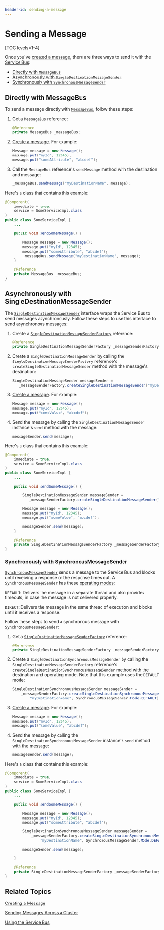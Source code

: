 ```yaml
---
header-id: sending-a-message
---
```


# Sending a Message

[TOC levels=1-4]

Once you've 
[created a message](/docs/7-2/frameworks/-/knowledge_base/f/creating-a-message), 
there are three ways to send it with the 
[Service Bus](/docs/7-2/frameworks/-/knowledge_base/f/using-the-service-bus): 

-   [Directly with `MessageBus`](#directly-with-messagebus)
-   [Asynchronously with `SingleDestinationMessageSender`](#asynchronously-with-singledestinationmessagesender) 
-   [Synchronously with `SynchronousMessageSender`](#synchronously-with-synchronousmessagesender)

## Directly with MessageBus

To send a message directly with 
[`MessageBus`](@platform-ref@/7.2-latest/javadocs/portal-kernel/com/liferay/portal/kernel/messaging/MessageBus.html), 
follow these steps: 

1.  Get a `MessageBus` reference: 

    ```java
    @Reference
    private MessageBus _messageBus;
    ```

2.  [Create a message](/docs/7-2/frameworks/-/knowledge_base/f/creating-a-message). 
    For example: 

    ```java
    Message message = new Message();
    message.put("myId", 12345);
    message.put("someAttribute", "abcdef");
    ```

3.  Call the `MessageBus` reference's `sendMessage` method with the destination 
    and message: 

    ```java
    _messageBus.sendMessage("myDestinationName", message);
    ```

Here's a class that contains this example: 

```java
@Component(
    immediate = true,
    service = SomeServiceImpl.class
)
public class SomeServiceImpl {
    ...

    public void sendSomeMessage() {

        Message message = new Message();
        message.put("myId", 12345);
        message.put("someAttribute", "abcdef");
        _messageBus.sendMessage("myDestinationName", message);
    }

    @Reference
    private MessageBus _messageBus;
}
```

## Asynchronously with SingleDestinationMessageSender

The 
[`SingleDestinationMessageSender`](@platform-ref@/7.2-latest/javadocs/portal-kernel/com/liferay/portal/kernel/messaging/sender/SingleDestinationMessageSender.html) 
interface wraps the Service Bus to send messages asynchronously. Follow these 
steps to use this interface to send asynchronous messages: 

1.  Create a 
    [`SingleDestinationMessageSenderFactory`](@platform-ref@/7.2-latest/javadocs/portal-kernel/com/liferay/portal/kernel/messaging/sender/SingleDestinationMessageSenderFactory.html) 
    reference: 

    ```java
    @Reference
    private SingleDestinationMessageSenderFactory _messageSenderFactory;
    ```

2.  Create a `SingleDestinationMessageSender` by calling the 
    `SingleDestinationMessageSenderFactory` reference's 
    `createSingleDestinationMessageSender` method with the message's 
    destination: 

    ```java
    SingleDestinationMessageSender messageSender = 
       _messageSenderFactory.createSingleDestinationMessageSender("myDestinationName");
    ```

3.  [Create a message](/docs/7-2/frameworks/-/knowledge_base/f/creating-a-message). 
    For example: 

    ```java
    Message message = new Message();
    message.put("myId", 12345);
    message.put("someValue", "abcdef");
    ```

4.  Send the message by calling the `SingleDestinationMessageSender` instance's 
    `send` method with the message: 

    ```java
    messageSender.send(message);
    ```

Here's a class that contains this example: 

```java
@Component(
    immediate = true,
    service = SomeServiceImpl.class
)
public class SomeServiceImpl {
    ...

    public void sendSomeMessage() {

        SingleDestinationMessageSender messageSender = 
           _messageSenderFactory.createSingleDestinationMessageSender("myDestinationName");

        Message message = new Message();
        message.put("myId", 12345);
        message.put("someValue", "abcdef");

        messageSender.send(message);
    }

    @Reference
    private SingleDestinationMessageSenderFactory _messageSenderFactory;
}
```

### Synchronously with SynchronousMessageSender

[`SynchronousMessageSender`](@platform-ref@/7.2-latest/javadocs/portal-kernel/com/liferay/portal/kernel/messaging/sender/SynchronousMessageSender.html) 
sends a message to the Service Bus and blocks until receiving a response or the 
response times out. A `SynchronousMessageSender` has these 
[operating modes](@platform-ref@/7.2-latest/javadocs/portal-kernel/com/liferay/portal/kernel/messaging/sender/SynchronousMessageSender.Mode.html):

`DEFAULT`: Delivers the message in a separate thread and also provides timeouts, 
in case the message is not delivered properly.

`DIRECT`: Delivers the message in the same thread of execution and blocks until 
it receives a response. 

Follow these steps to send a synchronous message with 
`SynchronousMessageSender`: 

1.  Get a 
    [`SingleDestinationMessageSenderFactory`](@platform-ref@/7.2-latest/javadocs/portal-kernel/com/liferay/portal/kernel/messaging/sender/SingleDestinationMessageSenderFactory.html) 
    reference: 

    ```java
    @Reference
    private SingleDestinationMessageSenderFactory _messageSenderFactory;
    ```

2.  Create a `SingleDestinationSynchronousMessageSender` by calling the 
    `SingleDestinationMessageSenderFactory` reference's 
    `createSingleDestinationSynchronousMessageSender` method with the 
    destination and operating mode. Note that this example uses the `DEFAULT` 
    mode: 

    ```java
    SingleDestinationSynchronousMessageSender messageSender = 
        _messageSenderFactory.createSingleDestinationSynchronousMessageSender(
            "myDestinationName", SynchronousMessageSender.Mode.DEFAULT);
    ```

3.  [Create a message](/docs/7-2/frameworks/-/knowledge_base/f/creating-a-message). 
    For example: 

    ```java
    Message message = new Message();
    message.put("myId", 12345);
    message.put("someValue", "abcdef");
    ```

4.  Send the message by calling the `SingleDestinationSynchronousMessageSender` 
    instance's `send` method with the message: 

    ```java
    messageSender.send(message);
    ```

Here's a class that contains this example: 

```java
@Component(
    immediate = true,
    service = SomeServiceImpl.class
)
public class SomeServiceImpl {
    ...

    public void sendSomeMessage() {

        Message message = new Message();
        message.put("myId", 12345);
        message.put("someAttribute", "abcdef");

        SingleDestinationSynchronousMessageSender messageSender = 
            _messageSenderFactory.createSingleDestinationSynchronousMessageSender(
                "myDestinationName", SynchronousMessageSender.Mode.DEFAULT);

        messageSender.send(message);

    }

    @Reference
    private SingleDestinationMessageSenderFactory _messageSenderFactory;
}
```

## Related Topics

[Creating a Message](/docs/7-2/frameworks/-/knowledge_base/f/creating-a-message) 

[Sending Messages Across a Cluster](/docs/7-2/frameworks/-/knowledge_base/f/sending-messages-across-a-cluster) 

[Using the Service Bus](/docs/7-2/frameworks/-/knowledge_base/f/using-the-service-bus) 
